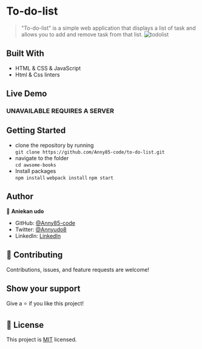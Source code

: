 # To-do-list

> "To-do-list" is a simple web application that displays a list of task and allows you to add and remove task from that list.
> ![todolist](https://user-images.githubusercontent.com/87186552/149173898-f295f413-936e-465c-9aee-2e1ff4f12123.png)

## Built With

- HTML & CSS & JavaScript
- Html & Css linters

## Live Demo

### UNAVAILABLE REQUIRES A SERVER

## Getting Started

- clone the repository by running\
   `git clone https://github.com/Anny85-code/to-do-list.git`
- navigate to the folder\
   `cd awsome-books`
- Install packages\
   `npm install`
  `webpack install`
  `npm start`

## Author

👤 **Aniekan udo**

- GitHub: [@Anny85-code](https://github.com/Anny85-code)
- Twitter: [@Annyudo8](https://twitter.com/Anny_udo8)
- LinkedIn: [LinkedIn](https://www.linkedin.com/in/aniekan-udo-665b65213/)

## :handshake: Contributing

Contributions, issues, and feature requests are welcome!

## Show your support

Give a :star:️ if you like this project!

## :memo: License

This project is [MIT](./MIT.md) licensed.
